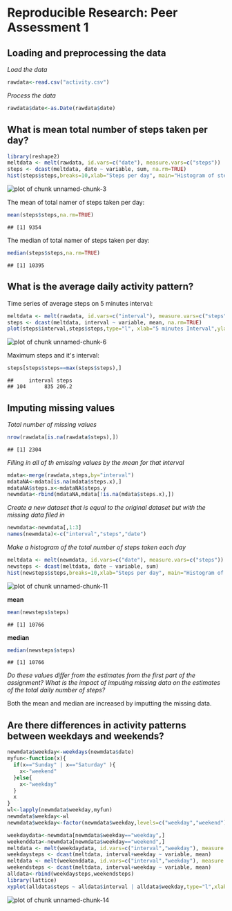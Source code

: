 # Reproducible Research: Peer Assessment 1


## Loading and preprocessing the data

*Load the data*

```r
rawdata<-read.csv("activity.csv")
```


*Process the data*

```r
rawdata$date<-as.Date(rawdata$date)
```


## What is mean total number of steps taken per day?


```r
library(reshape2)
meltdata <- melt(rawdata, id.vars=c("date"), measure.vars=c("steps"))
steps <- dcast(meltdata, date ~ variable, sum, na.rm=TRUE)
hist(steps$steps,breaks=10,xlab="Steps per day", main="Histogram of steps per day")
```

![plot of chunk unnamed-chunk-3](figure/unnamed-chunk-3.png) 

The mean of total namer of steps taken per day:

```r
mean(steps$steps,na.rm=TRUE)
```

```
## [1] 9354
```

The median of total namer of steps taken per day:

```r
median(steps$steps,na.rm=TRUE)
```

```
## [1] 10395
```


## What is the average daily activity pattern?
Time series of average steps on 5 minutes interval:

```r
meltdata <- melt(rawdata, id.vars=c("interval"), measure.vars=c("steps"))
steps <- dcast(meltdata, interval ~ variable, mean, na.rm=TRUE)
plot(steps$interval,steps$steps,type="l", xlab="5 minutes Interval",ylab="average steps")
```

![plot of chunk unnamed-chunk-6](figure/unnamed-chunk-6.png) 

Maximum steps and it's interval:

```r
steps[steps$steps==max(steps$steps),]
```

```
##     interval steps
## 104      835 206.2
```

## Imputing missing values

*Total number of missing values*

```r
nrow(rawdata[is.na(rawdata$steps),])
```

```
## [1] 2304
```

*Filling in all of th emissing values by the mean for that interval*

```r
mdata<-merge(rawdata,steps,by="interval")
mdataNA<-mdata[is.na(mdata$steps.x),]
mdataNA$steps.x<-mdataNA$steps.y
newmdata<-rbind(mdataNA,mdata[!is.na(mdata$steps.x),])
```

*Create a new dataset that is equal to the original dataset but with the missing data filed in*

```r
newmdata<-newmdata[,1:3]
names(newmdata)<-c("interval","steps","date")
```

*Make a histogram of the total number of steps taken each day*

```r
meltdata <- melt(newmdata, id.vars=c("date"), measure.vars=c("steps"))
newsteps <- dcast(meltdata, date ~ variable, sum)
hist(newsteps$steps,breaks=10,xlab="Steps per day", main="Histogram of steps per day(Filled missing value)")
```

![plot of chunk unnamed-chunk-11](figure/unnamed-chunk-11.png) 

**mean**

```r
mean(newsteps$steps)
```

```
## [1] 10766
```

**median**

```r
median(newsteps$steps)
```

```
## [1] 10766
```

*Do these values differ from the estimates from the first part of the assignment? What is the impact of imputing missing data on the estimates of the total daily number of steps?*

Both the mean and median are increased by imputting the missing data.


## Are there differences in activity patterns between weekdays and weekends?

```r
newmdata$weekday<-weekdays(newmdata$date)
myfun<-function(x){
  if(x=="Sunday" | x=="Saturday" ){
    x<-"weekend"
  }else{
    x<-"weekday"
  }
  x
}
wl<-lapply(newmdata$weekday,myfun)
newmdata$weekday<-wl
newmdata$weekday<-factor(newmdata$weekday,levels=c("weekday","weekend"))

weekdaydata<-newmdata[newmdata$weekday=="weekday",]
weekenddata<-newmdata[newmdata$weekday=="weekend",]
meltdata <- melt(weekdaydata, id.vars=c("interval","weekday"), measure.vars=c("steps"))
weekdaysteps <- dcast(meltdata, interval+weekday ~ variable, mean)
meltdata <- melt(weekenddata, id.vars=c("interval","weekday"), measure.vars=c("steps"))
weekendsteps <- dcast(meltdata, interval+weekday ~ variable, mean)
alldata<-rbind(weekdaysteps,weekendsteps)
library(lattice)
xyplot(alldata$steps ~ alldata$interval | alldata$weekday,type="l",xlab="interval",ylab="steps",layout = c(1, 2))
```

![plot of chunk unnamed-chunk-14](figure/unnamed-chunk-14.png) 


